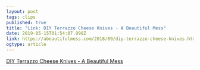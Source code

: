 ```yaml
---
layout: post 
tags: clips 
published: true 
title: "Link: DIY Terrazzo Cheese Knives - A Beautiful Mess" 
date: 2019-05-15T01:54:07.998Z 
link: https://abeautifulmess.com/2018/09/diy-terrazzo-cheese-knives.html 
ogtype: article 
---
```

[ DIY Terrazzo Cheese Knives - A Beautiful Mess ]( https://abeautifulmess.com/2018/09/diy-terrazzo-cheese-knives.html ) 
